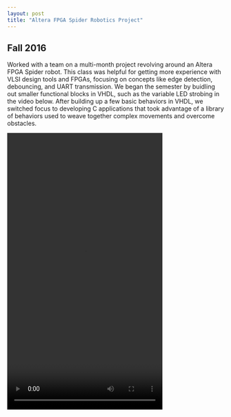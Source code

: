 ```yaml
---
layout: post
title: "Altera FPGA Spider Robotics Project"
---
```

## Fall 2016

Worked with a team on a multi-month project revolving around an Altera FPGA Spider robot. This class was helpful for getting more experience with VLSI design tools and FPGAs, focusing on concepts like edge detection, debouncing, and UART transmission. We began the semester by buidling out smaller functional blocks in VHDL, such as the variable LED strobing in the video below. After building up a few basic behaviors in VHDL, we switched focus to developing C applications that took advantage of a library of behaviors used to weave together complex movements and overcome obstacles.    

<video width="360" height="640" controls>
  <source src="/assets/vid/spider.mp4" type="video/mp4">
</video>
